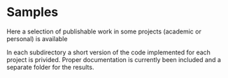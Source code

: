 # Samples
Here a selection of publishable work in some projects (academic or personal) is available

In each subdirectory a short version of the code implemented for each project is privided. Proper documentation is currently been included and a separate folder for the results.

